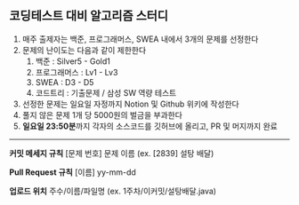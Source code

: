 ## 코딩테스트 대비 알고리즘 스터디

1. 매주 출제자는 백준, 프로그래머스, SWEA 내에서 3개의 문제를 선정한다
2. 문제의 난이도는 다음과 같이 제한한다
    1. 백준  :  Silver5 - Gold1
    2. 프로그래머스  :  Lv1 - Lv3
    3. SWEA  :  D3 - D5
    4. 코드트리  :  기출문제 / 삼성 SW 역량 테스트
3. 선정한 문제는 일요일 자정까지 Notion 및 Github 위키에 작성한다
4. 풀지 않은 문제 1개 당 5000원의 벌금을 부과한다
5. **일요일 23:50분**까지 각자의 소스코드를  깃허브에 올리고, PR 및 머지까지 완료

---
**커밋 메세지 규칙**
[문제 번호] 문제 이름 (ex. [2839] 설탕 배달)

**Pull Request 규칙**
[이름] yy-mm-dd

**업로드 위치**
주수/이름/파일명 (ex. 1주차/이커밋/설탕배달.java)
